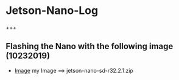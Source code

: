 # Jetson-Nano-Log
+++
## Flashing the Nano with the following image (10232019)
+ [Image](https://developer.nvidia.com/embedded/learn/get-started-jetson-nano-devkit#intro) my Image ==> jetson-nano-sd-r32.2.1.zip
